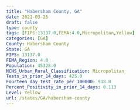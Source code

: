 ```yaml
---
title: "Habersham County, GA"
date: 2021-03-26
draft: false
type: county
tags: [FIPS:13137.0,FEMA:4.0,Micropolitan,Yellow]
categories: [GA]
County: Habersham County
State: GA
FIPS: 13137.0
FEMA_Region: 4.0
Population: 45328.0
NCHS_Urban_Rural_Classification: Micropolitan
Tests_in_prior_14_days: 425.0
Fourteen_day_test_rate_per_100000: 938.0
Percent_Positivity_in_prior_14_days: 0.113
Level: Yellow
url: /states/GA/habersham-county
---
```



